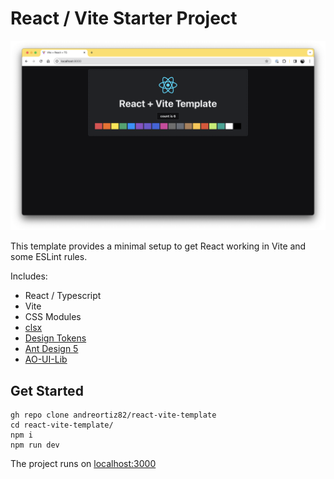 # React / Vite Starter Project

![img](./public/cover.png)

This template provides a minimal setup to get React working in Vite and some ESLint rules.

Includes:

- React / Typescript
- Vite
- CSS Modules
- [clsx](https://github.com/lukeed/clsx)
- [Design Tokens](https://github.com/andreortiz82/ao-design-tokens)
- [Ant Design 5](https://ant.design/components/overview/)
- [AO-UI-Lib](https://github.com/andreortiz82/ao-ui-lib)

## Get Started

```
gh repo clone andreortiz82/react-vite-template
cd react-vite-template/
npm i
npm run dev
```

The project runs on [localhost:3000](http://localhost:3000/)
